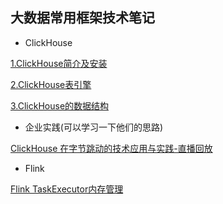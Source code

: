 ## 大数据常用框架技术笔记

- ClickHouse

[1.ClickHouse简介及安装](docs/clickhouse/ClickHouse.md)

[2.ClickHouse表引擎](docs/clickhouse/tableEngine.md)

[3.ClickHouse的数据结构](docs/clickhouse/ClickHouse数据结构.md)

- 企业实践(可以学习一下他们的思路)

[ClickHouse 在字节跳动的技术应用与实践-直播回放](https://www.ixigua.com/6853991019050959371/)

- Flink

[Flink TaskExecutor内存管理](docs/flink/FlinkTaskExecutor内存管理.md)
